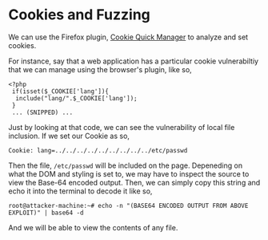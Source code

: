 # Cookies and Fuzzing
We can use the Firefox plugin, [Cookie Quick Manager](https://addons.mozilla.org/en-US/firefox/addon/cookie-quick-manager/)  to analyze and set cookies.

For instance, say that a web application has a particular cookie vulnerabiltiy that we can manage using the browser's plugin, like so,
```
<?php 
 if(isset($_COOKIE['lang']){
  include("lang/".$_COOKIE['lang']);
 }
 ... (SNIPPED) ...
```
Just by looking at that code, we can see the vulnerability of local file inclusion. If we set our Cookie as so,
```
Cookie: lang=../../../../../../../../../etc/passwd
```
Then the file, `/etc/passwd` will be included on the page. Depeneding on what the DOM and styling is set to, we may have to inspect the source to view the Base-64 encoded output. Then, we can simply copy this string and echo it into the terminal to decode it like so,
```
root@attacker-machine:~# echo -n "(BASE64 ENCODED OUTPUT FROM ABOVE EXPLOIT)" | base64 -d
```
And we will be able to view the contents of any file.

